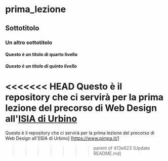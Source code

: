 # prima_lezione
## Sottotitolo
### Un altro sottotitolo
#### Questo è un titolo di quarto livello
##### Questo è un titolo di quinto livello

<<<<<<< HEAD
Questo è il repository che ci servirà per la prima lezione del precorso di Web Design all'[ISIA di Urbino](https://www.pimpa.it/)
=======
Questo è il repository che ci servirà per la prima lezione del precorso di Web Design all'[ISIA di Urbino] [https://www.pimpa.it/]
>>>>>>> parent of 413e623 (Update README.md)
